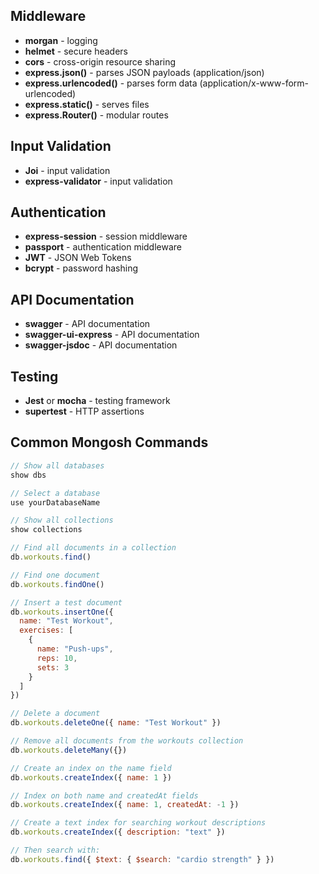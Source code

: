 ## Middleware

- **morgan** - logging
- **helmet** - secure headers
- **cors** - cross-origin resource sharing
- **express.json()** - parses JSON payloads (application/json)
- **express.urlencoded()** - parses form data (application/x-www-form-urlencoded)
- **express.static()** - serves files
- **express.Router()** - modular routes

## Input Validation

- **Joi** - input validation
- **express-validator** - input validation

## Authentication

- **express-session** - session middleware
- **passport** - authentication middleware
- **JWT** - JSON Web Tokens
- **bcrypt** - password hashing

## API Documentation

- **swagger** - API documentation
- **swagger-ui-express** - API documentation
- **swagger-jsdoc** - API documentation

## Testing

- **Jest** or **mocha** - testing framework
- **supertest** - HTTP assertions

## Common Mongosh Commands

```javascript
// Show all databases
show dbs

// Select a database
use yourDatabaseName

// Show all collections
show collections

// Find all documents in a collection
db.workouts.find()

// Find one document
db.workouts.findOne()

// Insert a test document
db.workouts.insertOne({
  name: "Test Workout",
  exercises: [
    {
      name: "Push-ups",
      reps: 10,
      sets: 3
    }
  ]
})

// Delete a document
db.workouts.deleteOne({ name: "Test Workout" })

// Remove all documents from the workouts collection
db.workouts.deleteMany({})

// Create an index on the name field
db.workouts.createIndex({ name: 1 })

// Index on both name and createdAt fields
db.workouts.createIndex({ name: 1, createdAt: -1 })

// Create a text index for searching workout descriptions
db.workouts.createIndex({ description: "text" })

// Then search with:
db.workouts.find({ $text: { $search: "cardio strength" } })
```
